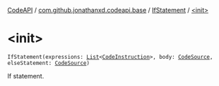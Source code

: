 [CodeAPI](../../index.md) / [com.github.jonathanxd.codeapi.base](../index.md) / [IfStatement](index.md) / [&lt;init&gt;](.)

# &lt;init&gt;

`IfStatement(expressions: `[`List`](https://kotlinlang.org/api/latest/jvm/stdlib/kotlin.collections/-list/index.html)`<`[`CodeInstruction`](../../com.github.jonathanxd.codeapi/-code-instruction.md)`>, body: `[`CodeSource`](../../com.github.jonathanxd.codeapi/-code-source/index.md)`, elseStatement: `[`CodeSource`](../../com.github.jonathanxd.codeapi/-code-source/index.md)`)`

If statement.

